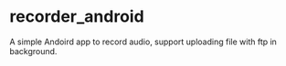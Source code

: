 # recorder_android

A simple Andoird app to record audio, support uploading file with ftp in background.
